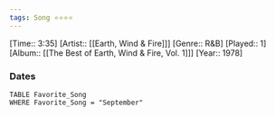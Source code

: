 ```yaml
---
tags: Song ⭐⭐⭐⭐ 
---
```

[Time:: 3:35]
[Artist:: [[Earth, Wind & Fire]]]
[Genre:: R&B]
[Played:: 1]
[Album:: [[The Best of Earth, Wind & Fire, Vol. 1]]]
[Year:: 1978]
### Dates
````dataview
TABLE Favorite_Song
WHERE Favorite_Song = "September"
````